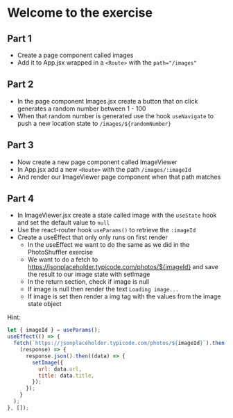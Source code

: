 # Welcome to the exercise

## Part 1

- Create a page component called images
- Add it to App.jsx wrapped in a `<Route>` with the `path="/images"`

## Part 2

- In the page component Images.jsx create a button that on click generates a random number between 1 - 100
- When that random number is generated use the hook `useNavigate` to push a new location state to `/images/${randomNumber}`

## Part 3

- Now create a new page component called ImageViewer
- In App.jsx add a new `<Route>` with the path `/images/:imageId`
- And render our ImageViewer page component when that path matches

## Part 4

- In ImageViewer.jsx create a state called image with the `useState` hook and set the default value to `null`
- Use the react-router hook `useParams()` to retrieve the `:imageId`
- Create a useEffect that only only runs on first render
  - In the useEffect we want to do the same as we did in the PhotoShuffler exercise
  - We want to do a fetch to https://jsonplaceholder.typicode.com/photos/${imageId} and save the result to our image state with setImage
  - In the return section, check if image is null
  - If image is null then render the text `Loading image...`
  - If image is set then render a img tag with the values from the image state object

Hint:

```jsx
let { imageId } = useParams();
useEffect(() => {
  fetch(`https://jsonplaceholder.typicode.com/photos/${imageId}`).then(
    (response) => {
      response.json().then((data) => {
        setImage({
          url: data.url,
          title: data.title,
        });
      });
    }
  );
}, []);
```
